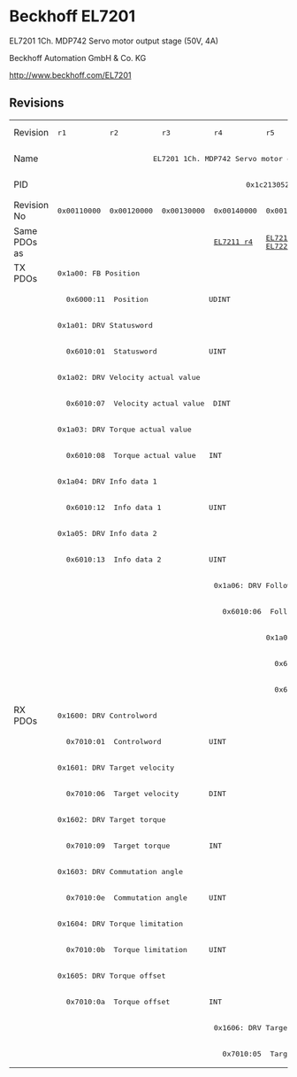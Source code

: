 # Beckhoff EL7201

EL7201 1Ch. MDP742 Servo motor output stage (50V, 4A)

Beckhoff Automation GmbH & Co. KG

http://www.beckhoff.com/EL7201

## Revisions
<table>
<tr >
<td>Revision</td>
<td><pre>r1</pre></td>
<td><pre>r2</pre></td>
<td><pre>r3</pre></td>
<td><pre>r4</pre></td>
<td><pre>r5</pre></td>
</tr>
<tr >
<td>Name</td>
<td colspan=5 align="center"><pre>EL7201 1Ch. MDP742 Servo motor output stage (50V, 4A)</pre></td>
</tr>
<tr >
<td>PID</td>
<td colspan=5 align="center"><pre>0x1c213052</pre></td>
</tr>
<tr >
<td>Revision No</td>
<td><pre>0x00110000</pre></td>
<td><pre>0x00120000</pre></td>
<td><pre>0x00130000</pre></td>
<td><pre>0x00140000</pre></td>
<td><pre>0x00150000</pre></td>
</tr>
<tr >
<td>Same PDOs as</td>
<td colspan=3 align="center"><pre></pre></td>
<td><pre><a href="EL7211">EL7211 r4</a></pre></td>
<td><pre><a href="EL7211">EL7211 r5</a><br/><a href="EL7221">EL7221 r5</a></pre></td>
</tr>
<tr class="txpdo pdosection">
<td rowspan=17 valign=top>TX PDOs</td>
<td colspan=5 align="left"><pre>0x1a00: FB Position</pre></td>
<td></td>
</tr>
<tr class="txpdo">
<td colspan=5 align="left"><pre>  0x6000:11  Position              UDINT</pre></td>
</tr>
<tr class="txpdo pdosection">
<td colspan=5 align="left"><pre>0x1a01: DRV Statusword</pre></td>
</tr>
<tr class="txpdo">
<td colspan=5 align="left"><pre>  0x6010:01  Statusword            UINT</pre></td>
</tr>
<tr class="txpdo pdosection">
<td colspan=5 align="left"><pre>0x1a02: DRV Velocity actual value</pre></td>
</tr>
<tr class="txpdo">
<td colspan=5 align="left"><pre>  0x6010:07  Velocity actual value  DINT</pre></td>
</tr>
<tr class="txpdo pdosection">
<td colspan=5 align="left"><pre>0x1a03: DRV Torque actual value</pre></td>
</tr>
<tr class="txpdo">
<td colspan=5 align="left"><pre>  0x6010:08  Torque actual value   INT</pre></td>
</tr>
<tr class="txpdo pdosection">
<td colspan=5 align="left"><pre>0x1a04: DRV Info data 1</pre></td>
</tr>
<tr class="txpdo">
<td colspan=5 align="left"><pre>  0x6010:12  Info data 1           UINT</pre></td>
</tr>
<tr class="txpdo pdosection">
<td colspan=5 align="left"><pre>0x1a05: DRV Info data 2</pre></td>
</tr>
<tr class="txpdo">
<td colspan=5 align="left"><pre>  0x6010:13  Info data 2           UINT</pre></td>
</tr>
<tr class="txpdo pdosection">
<td colspan=3 align="left"></td>
<td colspan=2 align="left"><pre>0x1a06: DRV Following error actual value</pre></td>
</tr>
<tr class="txpdo">
<td colspan=3 align="left"></td>
<td colspan=2 align="left"><pre>  0x6010:06  Following error actual value  DINT</pre></td>
</tr>
<tr class="txpdo pdosection">
<td colspan=4 align="left"></td>
<td><pre>0x1a0c: FB Status</pre></td>
</tr>
<tr class="txpdo">
<td colspan=4 align="left"></td>
<td><pre>  0x6000:0e  FB Status__TxPDO State  BOOL</pre></td>
</tr>
<tr class="txpdo">
<td colspan=4 align="left"></td>
<td><pre>  0x6000:0f  FB Status__Input Cycle Counter  BIT2</pre></td>
</tr>
<tr class="rxpdo pdosection">
<td rowspan=14 valign=top>RX PDOs</td>
<td colspan=5 align="left"><pre>0x1600: DRV Controlword</pre></td>
<td></td>
</tr>
<tr class="rxpdo">
<td colspan=5 align="left"><pre>  0x7010:01  Controlword           UINT</pre></td>
</tr>
<tr class="rxpdo pdosection">
<td colspan=5 align="left"><pre>0x1601: DRV Target velocity</pre></td>
</tr>
<tr class="rxpdo">
<td colspan=5 align="left"><pre>  0x7010:06  Target velocity       DINT</pre></td>
</tr>
<tr class="rxpdo pdosection">
<td colspan=5 align="left"><pre>0x1602: DRV Target torque</pre></td>
</tr>
<tr class="rxpdo">
<td colspan=5 align="left"><pre>  0x7010:09  Target torque         INT</pre></td>
</tr>
<tr class="rxpdo pdosection">
<td colspan=5 align="left"><pre>0x1603: DRV Commutation angle</pre></td>
</tr>
<tr class="rxpdo">
<td colspan=5 align="left"><pre>  0x7010:0e  Commutation angle     UINT</pre></td>
</tr>
<tr class="rxpdo pdosection">
<td colspan=5 align="left"><pre>0x1604: DRV Torque limitation</pre></td>
</tr>
<tr class="rxpdo">
<td colspan=5 align="left"><pre>  0x7010:0b  Torque limitation     UINT</pre></td>
</tr>
<tr class="rxpdo pdosection">
<td colspan=5 align="left"><pre>0x1605: DRV Torque offset</pre></td>
</tr>
<tr class="rxpdo">
<td colspan=5 align="left"><pre>  0x7010:0a  Torque offset         INT</pre></td>
</tr>
<tr class="rxpdo pdosection">
<td colspan=3 align="left"></td>
<td colspan=2 align="left"><pre>0x1606: DRV Target position</pre></td>
</tr>
<tr class="rxpdo">
<td colspan=3 align="left"></td>
<td colspan=2 align="left"><pre>  0x7010:05  Target position       DINT</pre></td>
</tr>
</table>
